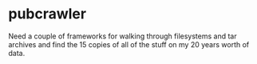 pubcrawler
==========

Need a couple of frameworks for walking through filesystems and tar archives and find the 15 copies of all of the stuff on my 20 years worth of data.
